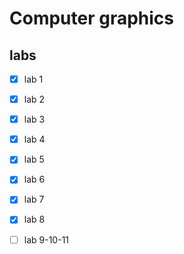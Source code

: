 # Сomputer graphics

## labs

- [x] lab 1
- [x] lab 2
- [x] lab 3
- [x] lab 4
- [x] lab 5
- [x] lab 6
- [x] lab 7
- [x] lab 8
- [ ] lab 9-10-11

